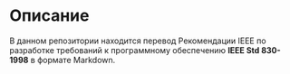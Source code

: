 Описание
========

В данном репозитории находится перевод Рекомендации IEEE по разработке требований к программному обеспечению **IEEE Std 830-1998** в формате Markdown.